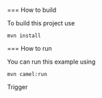 

=== How to build

To build this project use

    mvn install

=== How to run

You can run this example using

    mvn camel:run
    

Trigger
